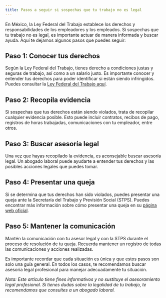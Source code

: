 ```yaml
---
title: Pasos a seguir si sospechas que tu trabajo no es legal
---
```

En México, la Ley Federal del Trabajo establece los derechos y responsabilidades de los empleadores y los empleados. Si sospechas que tu trabajo no es legal, es importante actuar de manera informada y buscar ayuda. Aquí te dejamos algunos pasos que puedes seguir:

## Paso 1: Conocer tus derechos

Según la Ley Federal del Trabajo, tienes derecho a condiciones justas y seguras de trabajo, así como a un salario justo. Es importante conocer y entender tus derechos para poder identificar si están siendo infringidos. Puedes consultar la [Ley Federal del Trabajo aquí](/ley-federal-del-trabajo).

## Paso 2: Recopila evidencia

Si sospechas que tus derechos están siendo violados, trata de recopilar cualquier evidencia posible. Esto puede incluir contratos, recibos de pago, registros de horas trabajadas, comunicaciones con tu empleador, entre otros.

## Paso 3: Buscar asesoría legal

Una vez que hayas recopilado la evidencia, es aconsejable buscar asesoría legal. Un abogado laboral puede ayudarte a entender tus derechos y las posibles acciones legales que puedes tomar.

## Paso 4: Presentar una queja

Si se determina que tus derechos han sido violados, puedes presentar una queja ante la Secretaría del Trabajo y Previsión Social (STPS). Puedes encontrar más información sobre cómo presentar una queja en su [página web oficial](https://www.gob.mx/stps).

## Paso 5: Mantener la comunicación

Mantén la comunicación con tu asesor legal y con la STPS durante el proceso de resolución de tu queja. Recuerda mantener un registro de todas las comunicaciones y acciones realizadas.

Es importante recordar que cada situación es única y que estos pasos son solo una guía general. En todos los casos, te recomendamos buscar asesoría legal profesional para manejar adecuadamente tu situación.

*Nota: Este artículo tiene fines informativos y no sustituye el asesoramiento legal profesional. Si tienes dudas sobre la legalidad de tu trabajo, te recomendamos que consultes a un abogado laboral.*
